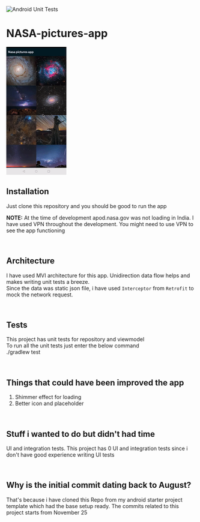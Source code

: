 ![Android Unit Tests](https://github.com/AnirudhBhat/NASA-pictures-app/workflows/Android%20Unit%20Tests/badge.svg)

# NASA-pictures-app

![](https://github.com/AnirudhBhat/NASA-pictures-app/blob/master/gifs/Nasa_pictures_app.gif)

## Installation

Just clone this repository and you should be good to run the app

**NOTE:** At the time of development apod.nasa.gov was not loading in India. I have used VPN throughout the development. You might need to use VPN to see the app functioning 

<br>

## Architecture

I have used MVI architecture for this app. Unidirection data flow helps and makes writing unit tests a breeze. <br>
Since the data was static json file, i have used `Interceptor` from `Retrofit` to mock the network request.

<br>

## Tests

This project has unit tests for repository and viewmodel <br>
To run all the unit tests just enter the below command <br>
./gradlew test 

<br>

## Things that could have been improved the app

1. Shimmer effect for loading
2. Better icon and placeholder

<br>

## Stuff i wanted to do but didn't had time

UI and integration tests. This project has 0 UI and integration tests since i don't have good experience writing UI tests

<br>

## Why is the initial commit dating back to August?

That's because i have cloned this Repo from my android starter project template which had the base setup ready. The commits related to this project starts from November 25
